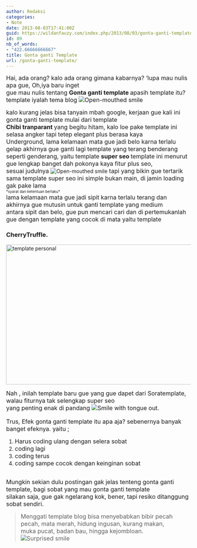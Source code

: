 ```yaml
---
author: Redaksi
categories:
- Note
date: 2013-08-03T17:41:00Z
guid: https://wildanfauzy.com/index.php/2013/08/03/gonta-ganti-template/
id: 89
nb_of_words:
- "422.66666666667"
title: Gonta ganti Template
url: /gonta-ganti-template/
---
```


<div dir="ltr" style="text-align:left;">
  <span style="font-size:medium;">Hai, ada orang? kalo ada orang gimana kabarnya? ‘lupa mau nulis apa gue, Oh,iya baru inget </span><br /><span style="font-size:medium;">gue mau nulis tentang <strong>Gonta ganti template </strong>apasih template itu? template iyalah tema blog <img alt="Open-mouthed smile" class="wlEmoticon wlEmoticon-openmouthedsmile" src="https://i0.wp.com/lh4.ggpht.com/-DS_GaEVaIlk/Uf0_7B4CyQI/AAAAAAAAA9w/cS1Cu0wRbaU/wlEmoticon-openmouthedsmile%25255B2%25255D.png?w=768" data-recalc-dims="1" /></span></p> 
  
  <p>
    <span style="font-size:medium;"></span><span style="font-size:medium;">kalo kurang jelas bisa tanyain mbah google, kerjaan gue kali ini gonta ganti template mulai dari template</span><br /><span style="font-size:medium;"><strong>Chibi tranparant </strong>yang begitu hitam, kalo loe pake template ini selasa angker tapi tetep elegant plus berasa kaya </span><br /><span style="font-size:medium;">Underground, lama kelamaan mata gue jadi belo karna terlalu gelap akhirnya gue ganti lagi template yang terang benderang</span><br /><span style="font-size:medium;">seperti genderang, yaitu template <strong>super seo </strong>template ini menurut gue lengkap banget dah pokonya kaya fitur plus seo,</span><br /><span style="font-size:medium;">sesuai judulnya </span><img alt="Open-mouthed smile" class="wlEmoticon wlEmoticon-openmouthedsmile" src="https://i0.wp.com/lh4.ggpht.com/-DS_GaEVaIlk/Uf0_7B4CyQI/AAAAAAAAA9w/cS1Cu0wRbaU/wlEmoticon-openmouthedsmile%25255B2%25255D.png?w=768" data-recalc-dims="1" /><span style="font-size:medium;"> tapi yang bikin gue tertarik sama template super seo ini simple bukan main, di jamin loading gak pake lama</span><br /><span style="font-size:x-small;">*syarat dan ketentuan berlaku*</span><br /><span style="font-size:medium;">lama kelamaan mata gue jadi sipit karna terlalu terang dan akhirnya gue mutusin untuk ganti template yang medium </span><br /><span style="font-size:medium;">antara sipit dan belo, gue pun mencari cari dan di pertemukanlah gue dengan template yang cocok di mata yaitu template </span>
  </p>
  
  <h3>
    CherryTruffle.
  </h3>
  
  <p>
    <a href="https://i1.wp.com/lh5.ggpht.com/-A94OiLoDoHE/Uf1AZWkGTtI/AAAAAAAAA94/fRjQIP6ooP4/s1600-h/template%252520personal%25255B5%25255D.png"><img loading="lazy" alt="template personal" border="0" height="382" src="https://i1.wp.com/lh6.ggpht.com/-aKXFxiZrczY/Uf1AtBIceMI/AAAAAAAAA-A/nqnZkKxmyoM/template%252520personal_thumb%25255B3%25255D.png?resize=506%2C382" title="template personal" width="506" data-recalc-dims="1" /></a>
  </p>
  
  <p>
    <span style="font-size:medium;">Nah , inilah template baru gue yang gue dapet dari Soratemplate, walau fiturnya tak selengkap super seo </span><br /><span style="font-size:medium;">yang penting enak di pandang <img alt="Smile with tongue out" class="wlEmoticon wlEmoticon-smilewithtongueout" src="https://i1.wp.com/lh5.ggpht.com/-8bvyW8ob46w/Uf1AwuXhmHI/AAAAAAAAA-I/vB0H_7FkZdU/wlEmoticon-smilewithtongueout%25255B2%25255D.png?w=768" data-recalc-dims="1" />.</span><br /><span style="font-size:medium;"></span><br /><span style="font-size:medium;">Trus, Efek gonta ganti template itu apa aja? sebenernya banyak banget efeknya. yaitu ;</span>
  </p>
  
  <ol>
    <li>
      <span style="font-size:medium;">Harus coding ulang dengan selera sobat</span>
    </li>
    <li>
      <span style="font-size:medium;">coding lagi</span>
    </li>
    <li>
      <span style="font-size:medium;">coding terus</span>
    </li>
    <li>
      <span style="font-size:medium;">coding sampe cocok dengan keinginan sobat</span>
    </li>
  </ol>
  
  <p>
    <span style="font-size:medium;"></span><br /><span style="font-size:medium;">Mungkin sekian dulu postingan gak jelas tenteng gonta ganti template, bagi sobat yang mau gonta ganti template</span><br /><span style="font-size:medium;">silakan saja, gue gak ngelarang kok, bener, tapi resiko ditanggung sobat sendiri.</span><br /><span style="font-size:medium;"></span>
  </p>
  
  <blockquote>
    <p>
      <span style="font-size:medium;">Menggati template blog bisa menyebabkan bibir pecah pecah, mata merah, hidung ingusan, kurang makan,</span><br /><span style="font-size:medium;">muka pucat, badan bau, hingga kejombloan. <img alt="Surprised smile" class="wlEmoticon wlEmoticon-surprisedsmile" src="https://i0.wp.com/lh5.ggpht.com/-7KEa02GdGBs/Uf1AyrrVBAI/AAAAAAAAA-Q/wDszJAI2uiQ/wlEmoticon-surprisedsmile%25255B2%25255D.png?w=768" data-recalc-dims="1" /></span>
    </p>
  </blockquote>
</div>